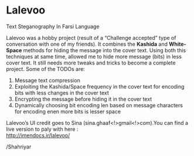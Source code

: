 # Lalevoo
Text Steganography In Farsi Language

Lalevoo was a hobby project (result of a “Challenge accepted” type of conversation with one of my friends). It combines the **Kashida** and **White-Space** methods for hiding the message into the cover text. Using both this techniques at same time, allowed me to hide more message (bits) in less cover text. It still needs more tweaks and tricks to become a complete project. Some of the TODOs are:

1. Message text compression  
2. Exploiting the Kashida/Space frequency in the cover text for encoding bits with less changes in the cover text  
3. Encrypting the message before hiding it in the cover text  
4. Dynamically choosing bit encoding len based on message characters for encoding enen more bits is lesser space

Lalevoo’s UI credit goes to Sina (sina.ghaaf<!>gmail<!>com).You can find a live version to paly with here :  
http://imendocs.ir/lalevoo/

 
/Shahriyar

